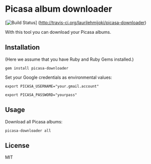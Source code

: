 # Picasa album downloader

[![Build Status](https://secure.travis-ci.org/laurilehmijoki/picasa-downloader.png)]
(http://travis-ci.org/laurilehmijoki/picasa-downloader)

With this tool you can download your Picasa albums.

## Installation

(Here we assume that you have Ruby and Ruby Gems installed.)

`gem install picasa-downloader`

Set your Google credentials as environmental values:

`export PICASA_USERNAME="your.gmail.account"`

`export PICASA_PASSWORD="yourpass"`

## Usage

Download all Picasa albums:

`picasa-downloader all`

## License

MIT

